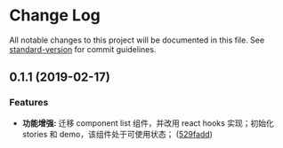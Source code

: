 # Change Log

All notable changes to this project will be documented in this file. See [standard-version](https://github.com/conventional-changelog/standard-version) for commit guidelines.

<a name="0.1.1"></a>
## 0.1.1 (2019-02-17)


### Features

* **功能增强:** 迁移 component list 组件，并改用 react hooks 实现；初始化 stories 和 demo，该组件处于可使用状态； ([529fadd](https://github.com/alibaba-paimai-frontend/ide-component-list/commit/529fadd))
